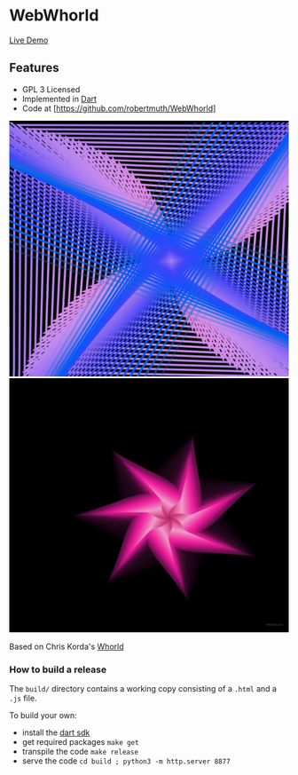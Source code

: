 # WebWhorld

[Live Demo](http://art.muth.org)

## Features

* GPL 3 Licensed 
* Implemented in [Dart](https://www.dartlang.org)
* Code at [https://github.com/robertmuth/WebWhorld]

![Screenshopt1](screenshot1.png)
![Screenshopt2](screenshot2.png)


Based on Chris Korda's [Whorld](http://whorld.org)

### How to build a release

The `build/` directory contains a working copy consisting of a `.html` and a `.js` file. 

To build your own:

* install the [dart sdk](https://webdev.dartlang.org/tools/sdk) 
* get required packages `make get`
* transpile the code `make release`
* serve the code `cd build ; python3 -m http.server 8877`
